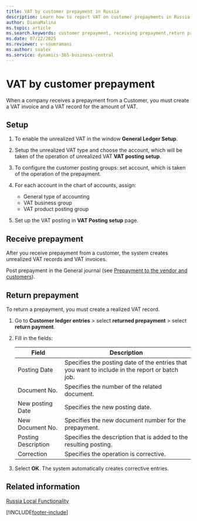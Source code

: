 ```yaml
---
title: VAT by customer prepayment in Russia
description: Learn how to report VAT on customer prepayments in Russia, including setup and processing steps in Business Central.
author: DianaMalina
ms.topic: article
ms.search.keywords: customer prepayment, receiving prepayment,return prepayment, VAT prepayment, unrealized VAT, realized VAT, Russia
ms.date: 07/22/2025
ms.reviewer: v-soumramani
ms.author: soalex
ms.service: dynamics-365-business-central
---
```


# VAT by customer prepayment

When a company receives a prepayment from a Customer, you must create a VAT invoice and a VAT record for the amount of VAT.

## Setup

1. To enable the unrealized VAT in the window **General Ledger Setup**.
1. Setup the unrealized VAT type and choose the account, which will be taken of the operation of unrealized VAT **VAT posting setup**.
1. To configure the customer posting groups: set account, which is taken of the operation of the prepayment.
1. For each account in the chart of accounts, assign:

   - General type of accounting
   - VAT business group  
   - VAT product posting group  

1. Set up the VAT posting in **VAT Posting setup** page.

## Receive prepayment

After you receive prepayment from a customer, the system creates unrealized VAT records and VAT invoices.

Post prepayment in the General journal (see [Prepayment to the vendor and customers](Prepayments-Vendor-and-Customers.md)).

## Return prepayment

To return a prepayment, you must create a realized VAT record.

1. Go to **Customer ledger entries** > select **returned prepayment** > select **return payment**.

1. Fill in the fields:

   | Field | Description |
   |--|--|
   | Posting Date | Specifies the posting date of the entries that you want to include in the report or batch job. |
   | Document No. | Specifies the number of the related document. |
   | New posting Date | Specifies the new posting date. |
   | New Document No. | Specifies the new document number for the prepayment. |
   | Posting Description | Specifies the description that is added to the resulting posting. |
   | Correction | Specifies the operation is corrective. |

1. Select **OK**. The system automatically creates corrective entries.

## Related information

[Russia Local Functionality](russia-local-functionality.md)  

[!INCLUDE[footer-include](../../includes/footer-banner.md)]
